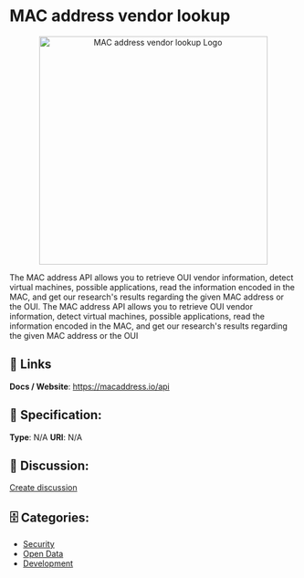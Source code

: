 # MAC address vendor lookup
<p align="center">
    <img width="400" src="https://raw.githubusercontent.com/apis-list/apis-list/main/apis/mac-address-vendor-lookup/logo_256x256.png" alt="MAC address vendor lookup Logo"/>
</p>

The MAC address API allows you to retrieve OUI vendor information, detect virtual machines, possible applications, read the information encoded in the MAC, and get our research's results regarding the given MAC address or the OUI. The MAC address API allows you to retrieve OUI vendor information, detect virtual machines, possible applications, read the information encoded in the MAC, and get our research's results regarding the given MAC address or the OUI

##  🔗 Links
**Docs / Website**: https://macaddress.io/api

## 🧬 Specification:
**Type**:  N/A 
**URI**:  N/A 

## 💬 Discussion:
[Create discussion](https://github.com/apis-list/apis-list/discussions/new)

## 🗄️ Categories:
- [Security](https://github.com/apis-list/apis-list#security)
- [Open Data](https://github.com/apis-list/apis-list#open-data)
- [Development](https://github.com/apis-list/apis-list#development)



